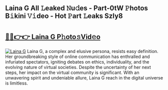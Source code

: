 ## Laina G All 𝙻eaked 𝙽u𝚍es - Part-0tW 𝙿hotos B𝚒kini 𝚅𝚒deo - Hot 𝙿art 𝙻eaks SzIy8

# <h2><a href="http://ld62vb.urlbe.top/?page=Laina+G">🔗🔗👉👉 Laina G P𝚑oto𝚜Vid𝚎o</a></h2>

[![Laina G](https://i.imgur.com/eBuTRDB.gif)](http://ld62vb.urlbe.top/?page=Laina+G)
Laina G, a complex and elusive persona, resists easy definition. Her groundbreaking style of online communication has enthralled and infuriated spectators, igniting debates on ethics, individuality, and the evolving nature of virtual societies. Despite the uncertainty of her next steps, her impact on the virtual community is significant. With an unwavering spirit and undeniable allure, Laina G reach in the digital universe is limitless.
